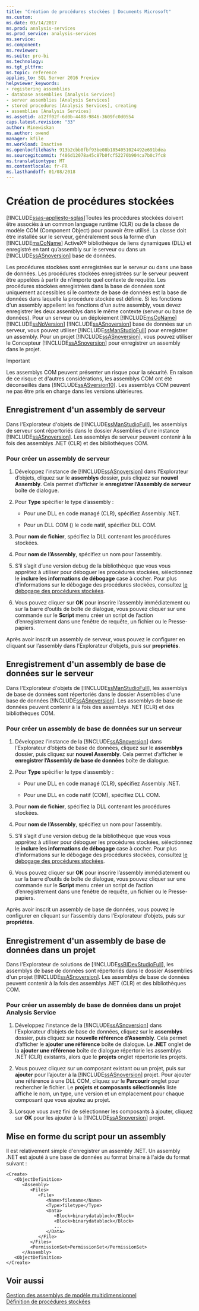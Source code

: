 ```yaml
---
title: "Création de procédures stockées | Documents Microsoft"
ms.custom: 
ms.date: 03/14/2017
ms.prod: analysis-services
ms.prod_service: analysis-services
ms.service: 
ms.component: 
ms.reviewer: 
ms.suite: pro-bi
ms.technology: 
ms.tgt_pltfrm: 
ms.topic: reference
applies_to: SQL Server 2016 Preview
helpviewer_keywords:
- registering assemblies
- database assemblies [Analysis Services]
- server assemblies [Analysis Services]
- stored procedures [Analysis Services], creating
- assemblies [Analysis Services]
ms.assetid: a12ff02f-6d0b-4488-9846-3609fc0d0554
caps.latest.revision: "33"
author: Minewiskan
ms.author: owend
manager: kfile
ms.workload: Inactive
ms.openlocfilehash: 913b2cbb8fbf93be08b1854051024492e691bdea
ms.sourcegitcommit: f486d12078a45c87b0fcf52270b904ca7b0c7fc8
ms.translationtype: MT
ms.contentlocale: fr-FR
ms.lasthandoff: 01/08/2018
---
```

# <a name="creating-stored-procedures"></a>Création de procédures stockées
[!INCLUDE[ssas-appliesto-sqlas](../../includes/ssas-appliesto-sqlas.md)]Toutes les procédures stockées doivent être associés à un common language runtime (CLR) ou de la classe de modèle COM (Component Object) pour pouvoir être utilisé. La classe doit être installée sur le serveur, généralement sous la forme d’un [!INCLUDE[msCoName](../../includes/msconame-md.md)] ActiveX® bibliothèque de liens dynamiques (DLL) et enregistré en tant qu’assembly sur le serveur ou dans un [!INCLUDE[ssASnoversion](../../includes/ssasnoversion-md.md)] base de données.  
  
 Les procédures stockées sont enregistrées sur le serveur ou dans une base de données. Les procédures stockées enregistrées sur le serveur peuvent être appelées à partir de n'importe quel contexte de requête. Les procédures stockées enregistrées dans la base de données sont uniquement accessibles si le contexte de base de données est la base de données dans laquelle la procédure stockée est définie. Si les fonctions d'un assembly appellent les fonctions d'un autre assembly, vous devez enregistrer les deux assemblys dans le même contexte (serveur ou base de données). Pour un serveur ou un déploiement [!INCLUDE[msCoName](../../includes/msconame-md.md)] [!INCLUDE[ssNoVersion](../../includes/ssnoversion-md.md)] [!INCLUDE[ssASnoversion](../../includes/ssasnoversion-md.md)] base de données sur un serveur, vous pouvez utiliser [!INCLUDE[ssManStudioFull](../../includes/ssmanstudiofull-md.md)] pour enregistrer un assembly. Pour un projet [!INCLUDE[ssASnoversion](../../includes/ssasnoversion-md.md)], vous pouvez utiliser le Concepteur [!INCLUDE[ssASnoversion](../../includes/ssasnoversion-md.md)] pour enregistrer un assembly dans le projet.  
  
> [!IMPORTANT]  
>  Les assemblys COM peuvent présenter un risque pour la sécurité. En raison de ce risque et d'autres considérations, les assemblys COM ont été déconseillés dans [!INCLUDE[ssASversion10](../../includes/ssasversion10-md.md)]. Les assemblys COM peuvent ne pas être pris en charge dans les versions ultérieures.  
  
## <a name="registering-a-server-assembly"></a>Enregistrement d'un assembly de serveur  
 Dans l'Explorateur d'objets de [!INCLUDE[ssManStudioFull](../../includes/ssmanstudiofull-md.md)], les assemblys de serveur sont répertoriés dans le dossier Assemblies d'une instance [!INCLUDE[ssASnoversion](../../includes/ssasnoversion-md.md)]. Les assemblys de serveur peuvent contenir à la fois des assemblys .NET (CLR) et des bibliothèques COM.  
  
### <a name="to-create-a-server-assembly"></a>Pour créer un assembly de serveur  
  
1.  Développez l’instance de [!INCLUDE[ssASnoversion](../../includes/ssasnoversion-md.md)] dans l’Explorateur d’objets, cliquez sur le **assemblys** dossier, puis cliquez sur **nouvel Assembly**. Cela permet d’afficher le **enregistrer l’Assembly de serveur** boîte de dialogue.  
  
2.  Pour **Type** spécifier le type d’assembly :  
  
    -   Pour une DLL en code managé (CLR), spécifiez Assembly .NET.  
  
    -   Pour un DLL COM () le code natif, spécifiez DLL COM.  
  
3.  Pour **nom de fichier**, spécifiez la DLL contenant les procédures stockées.  
  
4.  Pour **nom de l’Assembly**, spécifiez un nom pour l’assembly.  
  
5.  S’il s’agit d’une version debug de la bibliothèque que vous vous apprêtez à utiliser pour déboguer les procédures stockées, sélectionnez le **inclure les informations de débogage** case à cocher. Pour plus d’informations sur le débogage des procédures stockées, consultez [le débogage des procédures stockées](../../analysis-services/multidimensional-models-extending-olap-stored-procedures/debugging-stored-procedures.md).  
  
6.  Vous pouvez cliquer sur **OK** pour inscrire l’assembly immédiatement ou sur la barre d’outils de boîte de dialogue, vous pouvez cliquer sur une commande sur le **Script** menu créer un script de l’action d’enregistrement dans une fenêtre de requête, un fichier ou le Presse-papiers.  
  
 Après avoir inscrit un assembly de serveur, vous pouvez le configurer en cliquant sur l’assembly dans l’Explorateur d’objets, puis sur **propriétés**.  
  
## <a name="registering-a-database-assembly-on-the-server"></a>Enregistrement d'un assembly de base de données sur le serveur  
 Dans l'Explorateur d'objets de [!INCLUDE[ssManStudioFull](../../includes/ssmanstudiofull-md.md)], les assemblys de base de données sont répertoriés dans le dossier Assemblies d'une base de données [!INCLUDE[ssASnoversion](../../includes/ssasnoversion-md.md)]. Les assemblys de base de données peuvent contenir à la fois des assemblys .NET (CLR) et des bibliothèques COM.  
  
### <a name="to-create-a-database-assembly-on-a-server"></a>Pour créer un assembly de base de données sur un serveur  
  
1.  Développez l’instance de la [!INCLUDE[ssASnoversion](../../includes/ssasnoversion-md.md)] dans l’Explorateur d’objets de base de données, cliquez sur le **assemblys** dossier, puis cliquez sur **nouvel Assembly**. Cela permet d’afficher le **enregistrer l’Assembly de base de données** boîte de dialogue.  
  
2.  Pour **Type** spécifier le type d’assembly :  
  
    -   Pour une DLL en code managé (CLR), spécifiez Assembly .NET.  
  
    -   Pour une DLL en code natif (COM), spécifiez DLL COM.  
  
3.  Pour **nom de fichier**, spécifiez la DLL contenant les procédures stockées.  
  
4.  Pour **nom de l’Assembly**, spécifiez un nom pour l’assembly.  
  
5.  S’il s’agit d’une version debug de la bibliothèque que vous vous apprêtez à utiliser pour déboguer les procédures stockées, sélectionnez le **inclure les informations de débogage** case à cocher. Pour plus d’informations sur le débogage des procédures stockées, consultez [le débogage des procédures stockées](../../analysis-services/multidimensional-models-extending-olap-stored-procedures/debugging-stored-procedures.md).  
  
6.  Vous pouvez cliquer sur **OK** pour inscrire l’assembly immédiatement ou sur la barre d’outils de boîte de dialogue, vous pouvez cliquer sur une commande sur le **Script** menu créer un script de l’action d’enregistrement dans une fenêtre de requête, un fichier ou le Presse-papiers.  
  
 Après avoir inscrit un assembly de base de données, vous pouvez le configurer en cliquant sur l’assembly dans l’Explorateur d’objets, puis sur **propriétés**.  
  
## <a name="registering-a-database-assembly-in-a-project"></a>Enregistrement d'un assembly de base de données dans un projet  
 Dans l'Explorateur de solutions de [!INCLUDE[ssBIDevStudioFull](../../includes/ssbidevstudiofull-md.md)], les assemblys de base de données sont répertoriés dans le dossier Assemblies d'un projet [!INCLUDE[ssASnoversion](../../includes/ssasnoversion-md.md)]. Les assemblys de base de données peuvent contenir à la fois des assemblys .NET (CLR) et des bibliothèques COM.  
  
### <a name="to-create-a-database-assembly-in-an-analysis-service-project"></a>Pour créer un assembly de base de données dans un projet Analysis Service  
  
1.  Développez l’instance de la [!INCLUDE[ssASnoversion](../../includes/ssasnoversion-md.md)] dans l’Explorateur d’objets de base de données, cliquez sur le **assemblys** dossier, puis cliquez sur **nouvelle référence d’Assembly**. Cela permet d’afficher le **ajouter une référence** boîte de dialogue. Le **.NET** onglet de la **ajouter une référence** boîte de dialogue répertorie les assemblys .NET (CLR) existants, alors que le **projets** onglet répertorie les projets.  
  
2.  Vous pouvez cliquez sur un composant existant ou un projet, puis sur **ajouter** pour l’ajouter à la [!INCLUDE[ssASnoversion](../../includes/ssasnoversion-md.md)] projet. Pour ajouter une référence à une DLL COM, cliquez sur le **Parcourir** onglet pour rechercher le fichier. Le **projets et composants sélectionnés** liste affiche le nom, un type, une version et un emplacement pour chaque composant que vous ajoutez au projet.  
  
3.  Lorsque vous avez fini de sélectionner les composants à ajouter, cliquez sur **OK** pour les ajouter à la [!INCLUDE[ssASnoversion](../../includes/ssasnoversion-md.md)] projet.  
  
## <a name="script-format-for-an-assembly"></a>Mise en forme du script pour un assembly  
 Il est relativement simple d'enregistrer un assembly .NET. Un assembly .NET est ajouté à une base de données au format binaire à l'aide du format suivant :  
  
```  
<Create>  
   <ObjectDefinition>  
      <Assembly>  
         <Files>  
            <File>  
               <Name>filename</Name>  
               <Type>filetype</Type>  
               <Data>  
                  <Block>binarydatablock</Block>  
                  <Block>binarydatablock</Block>  
                  ...  
               </Data>  
            </File>  
         </Files>  
         <PermissionSet>PermissionSet</PermissionSet>  
      </Assembly>  
   <ObjectDefinition>  
</Create>  
```  
  
## <a name="see-also"></a>Voir aussi  
 [Gestion des assemblys de modèle multidimensionnel](../../analysis-services/multidimensional-models/multidimensional-model-assemblies-management.md)   
 [Définition de procédures stockées](../../analysis-services/multidimensional-models-extending-olap-stored-procedures/defining-stored-procedures.md)  
  
  
